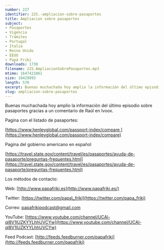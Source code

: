 ```yaml
---
number: 227
identifier: 225.-ampliacion-sobre-pasaportes
title: Ampliacion sobre pasaportes
subject:
- Pasaportes
- Vigencia
- Trámites
- Portugal
- Italia
- Reino Unido
- EEUU
- Papá Friki
downloads: 1730
filename: 225.AmpliacionSobrePasaportes.mp3
mtime: 1647421061
size: 10429893
length: 570
excerpt: Buenas muchachada hoy amplio la información del último episodio sobre pasaportes.
slug: ampliacion-sobre-pasaportes
---
```

Buenas muchachada hoy amplio la información del último episodio sobre pasaportes gracias a un comentario de Raúl en Ivoox.

Pagina con el listado de pasaportes:

[https://www.henleyglobal.com/passport-index/compare ](https://www.henleyglobal.com/passport-index/compare)

Pagina del gobierno americano en español

[https://travel.state.gov/content/travel/es/pasaportes/ayuda-de-pasaporte/preguntas-frequentes.html](https://travel.state.gov/content/travel/es/pasaportes/ayuda-de-pasaporte/preguntas-frequentes.html)

Los métodos de contacto:

Web: [http://www.papafriki.es](http://www.papafriki.es/)

Twitter: [https://twitter.com/papa\_friki](https://twitter.com/papa_friki)

Correo: [papafrikipodcast@gmail.com](https://archive.org/details/papafrikipodast@gmail.com)

YouTube: [https://www.youtube.com/channel/UCAl-ql8V1IUZKYYLhhUVCYw](https://www.youtube.com/channel/UCAl-ql8V1IUZKYYLhhUVCYw)

Feed Podcast: [http://feeds.feedburner.com/papafriki](http://feeds.feedburner.com/papafriki)